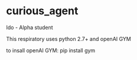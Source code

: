 # curious_agent
Ido - Alpha student

This respiratory uses python 2.7+ and openAI GYM

to insall openAI GYM: pip install gym
